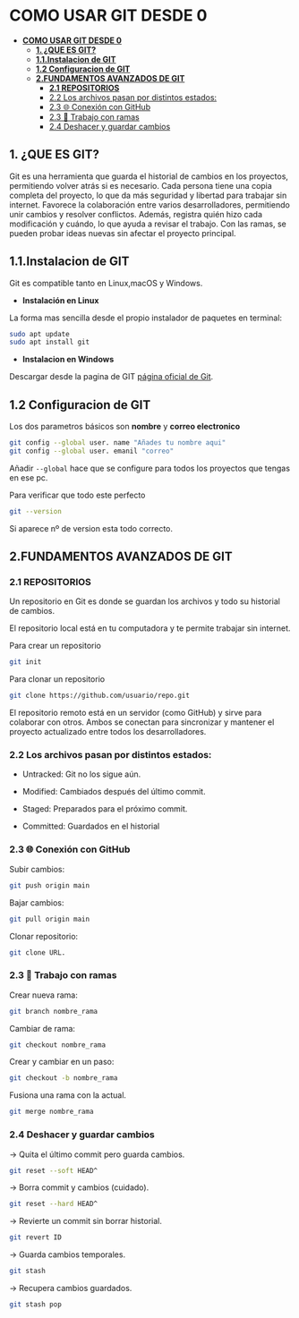 # **COMO USAR GIT DESDE 0**
- [**COMO USAR GIT DESDE 0**](#como-usar-git-desde-0)
  - [**1. ¿QUE ES GIT?**](#1-que-es-git)
  - [**1.1.Instalacion de GIT**](#11instalacion-de-git)
  - [**1.2 Configuracion de GIT**](#12-configuracion-de-git)
  - [**2.FUNDAMENTOS AVANZADOS DE GIT**](#2fundamentos-avanzados-de-git)
    - [**2.1 REPOSITORIOS**](#21-repositorios)
    - [2.2 Los archivos pasan por distintos estados:](#22-los-archivos-pasan-por-distintos-estados)
    - [2.3 🌐 Conexión con GitHub](#23--conexión-con-github)
    - [2.3 🌳 Trabajo con ramas](#23--trabajo-con-ramas)
    - [2.4 Deshacer y guardar cambios](#24-deshacer-y-guardar-cambios)


## **1. ¿QUE ES GIT?**
Git es una herramienta que guarda el historial de cambios en los proyectos, permitiendo volver atrás si es necesario.
Cada persona tiene una copia completa del proyecto, lo que da más seguridad y libertad para trabajar sin internet.
Favorece la colaboración entre varios desarrolladores, permitiendo unir cambios y resolver conflictos.
Además, registra quién hizo cada modificación y cuándo, lo que ayuda a revisar el trabajo.
Con las ramas, se pueden probar ideas nuevas sin afectar el proyecto principal.

## **1.1.Instalacion de GIT**
Git es compatible tanto en Linux,macOS y Windows. 
 - **Instalación en Linux**

La forma mas sencilla desde el propio instalador de paquetes en terminal:

  ```bash
  sudo apt update
  sudo apt install git
  ```
 - **Instalacion en Windows**

Descargar desde la pagina de GIT [página oficial de Git](https://git-scm.com/download/win).

## **1.2 Configuracion de GIT**

Los dos parametros básicos son **nombre** y **correo electronico**
```bash
git config --global user. name "Añades tu nombre aqui"
git config --global user. emanil "correo"
```
Añadir `--global` hace que se configure para todos los proyectos que tengas en ese pc.

Para verificar que todo este perfecto 
```bash
git --version
```

Si aparece nº de version esta todo correcto.

## **2.FUNDAMENTOS AVANZADOS DE GIT**

### **2.1 REPOSITORIOS** 

Un repositorio en Git es donde se guardan los archivos y todo su historial de cambios.

El repositorio local está en tu computadora y te permite trabajar sin internet.

Para crear un repositorio
  ```bash
  git init
  ```

Para clonar un repositorio
```bash
git clone https://github.com/usuario/repo.git
```

El repositorio remoto está en un servidor (como GitHub) y sirve para colaborar con otros.
Ambos se conectan para sincronizar y mantener el proyecto actualizado entre todos los desarrolladores.

### 2.2 Los archivos pasan por distintos estados:

* Untracked: Git no los sigue aún.

* Modified: Cambiados después del último commit.

* Staged: Preparados para el próximo commit.

* Committed: Guardados en el historial

### 2.3 🌐 Conexión con GitHub

Subir cambios: 
```bash
git push origin main
```

Bajar cambios: 
```bash
git pull origin main
```
Clonar repositorio: 
```bash
git clone URL.
```

### 2.3 🌳 Trabajo con ramas

Crear nueva rama: 

```bash
git branch nombre_rama
```
Cambiar de rama: 

```bash
git checkout nombre_rama
```

Crear y cambiar en un paso: 

```bash
git checkout -b nombre_rama
```

Fusiona una rama con la actual.

```bash
git merge nombre_rama 
```
### 2.4 Deshacer y guardar cambios

→ Quita el último commit pero guarda cambios.
```bash
git reset --soft HEAD^
```
→ Borra commit y cambios (cuidado).

```bash
git reset --hard HEAD^ 
```

→ Revierte un commit sin borrar historial.
```bash
git revert ID
```

→ Guarda cambios temporales.
```bash
git stash
```

→ Recupera cambios guardados.
```bash
git stash pop 
```
